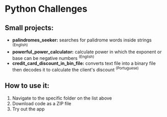 # Python Challenges

## Small projects:
<ul>
<li><b>palindromes_seeker:</b> searches for palidrome words inside strings <sup>(English)<sup></li>
<li><b>powerful_power_calculator:</b> calculate power in which the exponent or base can be negative numbers <sup>(English)<sup></li>
<li><b>credit_card_discount_in_bin_file:</b> converts text file into a binary file then decodes it to calculate the client's discount <sup>(Portuguese)<sup></li>
</ul>

## How to use it:
<ol>
<li>Navigate to the specific folder on the list above
<li>Download code as a ZIP file</li>
<li>Try out the app</li>
</ol>
